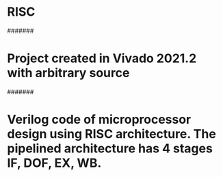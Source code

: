 # RISC
#######
# Project created in Vivado 2021.2 with arbitrary source
#######
# Verilog code of microprocessor design using RISC architecture. The pipelined architecture has 4 stages IF, DOF, EX, WB. 
